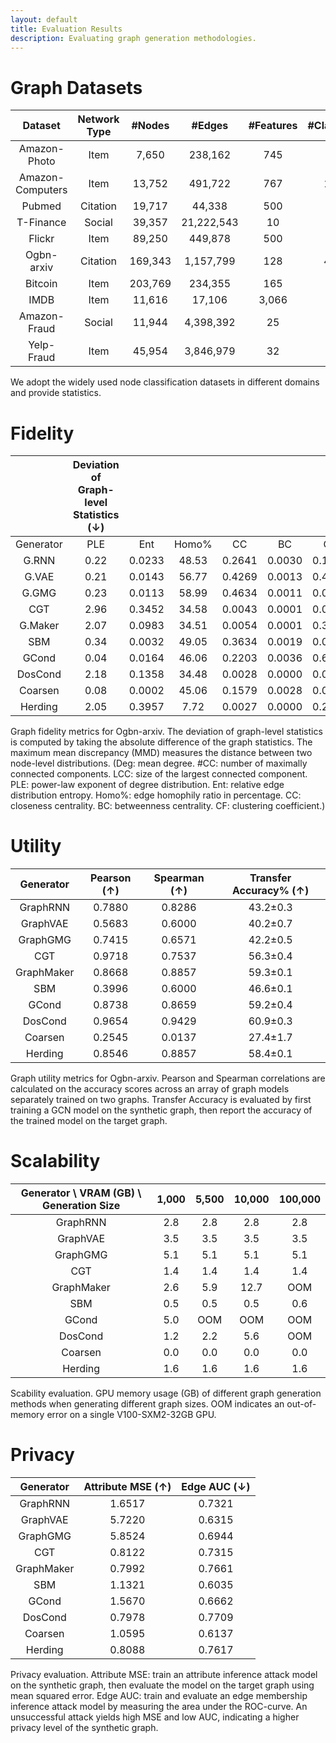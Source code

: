 ```yaml
---
layout: default
title: Evaluation Results
description: Evaluating graph generation methodologies.
---
```


# Graph Datasets

| Dataset | Network Type | \#Nodes | \#Edges | \#Features | \#Classes | Source |
|:---:|:---:|:---:|:---:|:---:|:---:|---|
| Amazon-Photo | Item | 7,650 | 238,162 | 745 | 8 | [Link](https://arxiv.org/abs/1811.05868) |
| Amazon-Computers | Item | 13,752 | 491,722 | 767 | 10 | [Link](https://arxiv.org/abs/1811.05868) |
| Pubmed | Citation | 19,717 | 44,338 | 500 | 3 | [Link](https://github.com/tkipf/gcn) |
| T-Finance | Social | 39,357 | 21,222,543 | 10 | 2 | [Link](https://github.com/squareRoot3/Rethinking-Anomaly-Detection) |
| Flickr | Item | 89,250 | 449,878 | 500 | 7 | [Link](https://github.com/GraphSAINT/GraphSAINT) |
| Ogbn-arxiv | Citation | 169,343 | 1,157,799 | 128 | 40 | [Link](https://ogb.stanford.edu/docs/nodeprop/#ogbn-arxiv) |
| Bitcoin | Item | 203,769 | 234,355 | 165 | 2 | [Link](https://www.kaggle.com/datasets/ellipticco/elliptic-data-set) |
| IMDB | Item | 11,616 | 17,106 | 3,066 | 3 | [Link](https://github.com/cynricfu/MAGNN) |
| Amazon-Fraud | Social | 11,944 | 4,398,392 | 25 | 2 | [Link](https://github.com/squareRoot3/Rethinking-Anomaly-Detection) |
| Yelp-Fraud | Item | 45,954 | 3,846,979 | 32 | 2 | [Link](https://github.com/squareRoot3/Rethinking-Anomaly-Detection) |

We adopt the widely used node classification datasets in different domains and provide statistics.

# Fidelity

|  | Deviation of Graph-level Statistics (↓) |  |  |  |  |  | Node-level MMD (↓) |  |
|:---:|:---:|:---:|:---:|:---:|:---:|:---:|:---:|:---:|
| Generator | PLE | Ent | Homo\% | CC | BC | CF | CC | CF |
| G.RNN | 0.22 | 0.0233 | 48.53 | 0.2641 | 0.0030 | 0.1209 | 0.1339 | 0.0657 |
| G.VAE | 0.21 | 0.0143 | 56.77 | 0.4269 | 0.0013 | 0.4112 | 0.3320 | 0.1307 |
| G.GMG | 0.23 | 0.0113 | 58.99 | 0.4634 | 0.0011 | 0.0110 | 0.3892 | 0.1954 |
| CGT | 2.96 | 0.3452 | 34.58 | 0.0043 | 0.0001 | 0.0155 | 0.0000 | 0.0022 |
| G.Maker | 2.07 | 0.0983 | 34.51 | 0.0054 | 0.0001 | 0.3549 | 0.0001 | 0.0063 |
| SBM | 0.34 | 0.0032 | 49.05 | 0.3634 | 0.0019 | 0.0016 | 0.2501 | 0.0223 |
| GCond | 0.04 | 0.0164 | 46.06 | 0.2203 | 0.0036 | 0.6228 | 0.0892 | 0.0568 |
| DosCond | 2.18 | 0.1358 | 34.48 | 0.0028 | 0.0000 | 0.0878 | 0.0000 | 0.0065 |
| Coarsen | 0.08 | 0.0002 | 45.06 | 0.1579 | 0.0028 | 0.0066 | 0.1289 | 0.0709 |
| Herding | 2.05 | 0.3957 | 7.72 | 0.0027 | 0.0000 | 0.2516 | 0.0000 | 0.0066 |

Graph fidelity metrics for Ogbn-arxiv. The deviation of graph-level statistics is computed by taking the absolute difference of the graph statistics. The maximum mean discrepancy (MMD) measures the distance between two node-level distributions. (Deg: mean degree. \#CC: number of maximally connected components. LCC: size of the largest connected component. PLE: power-law exponent of degree distribution. Ent: relative edge distribution entropy. Homo\%: edge homophily ratio in percentage. CC: closeness centrality. BC: betweenness centrality. CF: clustering coefficient.)

# Utility

| Generator | Pearson (↑) | Spearman (↑) | Transfer Accuracy\% (↑) |
|:---:|:---:|:---:|:---:|
| GraphRNN | 0.7880 | 0.8286 | 43.2±0.3 |
| GraphVAE | 0.5683 | 0.6000 | 40.2±0.7 |
| GraphGMG | 0.7415 | 0.6571 | 42.2±0.5 |
| CGT | 0.9718 | 0.7537 | 56.3±0.4 |
| GraphMaker | 0.8668 | 0.8857 | 59.3±0.1 |
| SBM | 0.3996 | 0.6000 | 46.6±0.1 |
| GCond | 0.8738 | 0.8659 | 59.2±0.4 |
| DosCond | 0.9654 | 0.9429 | 60.9±0.3 |
| Coarsen | 0.2545 | 0.0137 | 27.4±1.7 |
| Herding | 0.8546 | 0.8857 | 58.4±0.1 |

Graph utility metrics for Ogbn-arxiv. Pearson and Spearman correlations are calculated on the accuracy scores across an array of graph models separately trained on two graphs. Transfer Accuracy is evaluated by first training a GCN model on the synthetic graph, then report the accuracy of the trained model on the target graph.

# Scalability

| Generator \ VRAM (GB) \ Generation Size | 1,000 | 5,500 | 10,000 | 100,000 |
|:---:|:---:|:---:|:---:|:---:|
| GraphRNN | 2.8 | 2.8 | 2.8 | 2.8 |
| GraphVAE | 3.5 | 3.5 | 3.5 | 3.5 |
| GraphGMG | 5.1 | 5.1 | 5.1 | 5.1 |
| CGT | 1.4 | 1.4 | 1.4 | 1.4 |
| GraphMaker | 2.6 | 5.9 | 12.7 | OOM |
| SBM | 0.5 | 0.5 | 0.5 | 0.6 |
| GCond | 5.0 | OOM | OOM | OOM |
| DosCond | 1.2 | 2.2 | 5.6 | OOM |
| Coarsen | 0.0 | 0.0 | 0.0 | 0.0 |
| Herding | 1.6 | 1.6 | 1.6 | 1.6 |

Scability evaluation. GPU memory usage (GB) of different graph generation methods when generating different graph sizes. OOM indicates an out-of-memory error on a single V100-SXM2-32GB GPU. 

# Privacy

| Generator | Attribute MSE (↑) | Edge AUC (↓) |
|:---:|:---:|:---:|
| GraphRNN | 1.6517 | 0.7321 |
| GraphVAE | 5.7220 | 0.6315 |
| GraphGMG | 5.8524 | 0.6944 |
| CGT | 0.8122 | 0.7315 |
| GraphMaker | 0.7992 | 0.7661 |
| SBM | 1.1321 | 0.6035 |
| GCond | 1.5670 | 0.6662 |
| DosCond | 0.7978 | 0.7709 |
| Coarsen | 1.0595 | 0.6137 |
| Herding | 0.8088 | 0.7617 |

Privacy evaluation. Attribute MSE: train an attribute inference attack model on the synthetic graph, then evaluate the model on the target graph using mean squared error. Edge AUC: train and evaluate an edge membership inference attack model by measuring the area under the ROC-curve. An unsuccessful attack yields high MSE and low AUC, indicating a higher privacy level of the synthetic graph.
